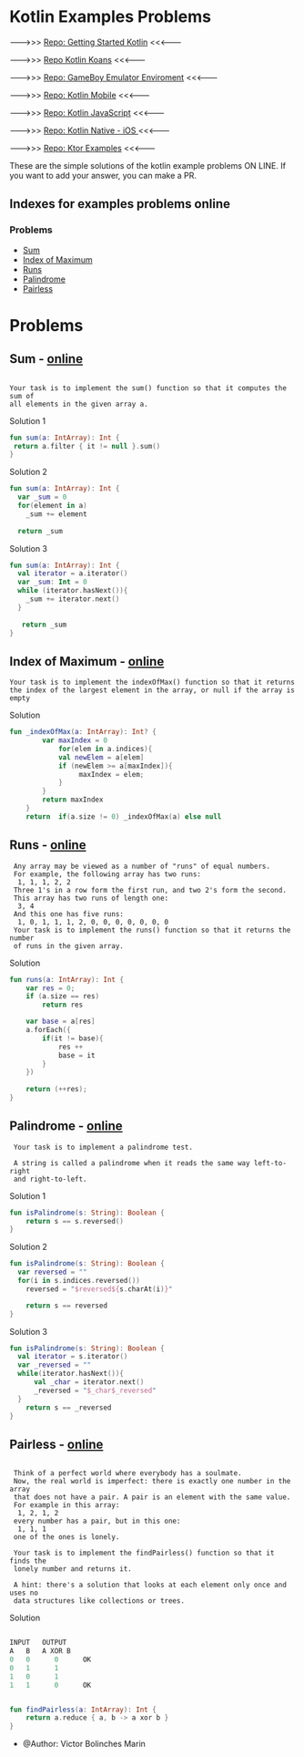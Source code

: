 # Kotlin Examples Problems

--->>>  [Repo: Getting Started Kotlin](https://github.com/vicboma1/GettingStartedKotlin)   <<<---

--->>>   [Repo Kotlin Koans](https://github.com/vicboma1/Kotlin-Koans)   <<<---

--->>>   [Repo: GameBoy Emulator Enviroment](https://github.com/vicboma1/GameBoyEmulatorEnvironment)   <<<---

--->>>   [Repo: Kotlin Mobile](https://github.com/vicboma1/KotlinMobilePoC_MasterUV2018)   <<<---

--->>> [Repo: Kotlin JavaScript](https://github.com/vicboma1/kotlinJavaScript)  <<<---

--->>> [Repo: Kotlin Native - iOS ](https://github.com/vicboma1/Kotlin-Native-iOS)  <<<---

--->>> [Repo: Ktor Examples](https://github.com/vicboma1/ktor-API-examples)  <<<---


These are the simple solutions of the kotlin example problems ON LINE. If you want to add your answer, you can make a PR.

## Indexes for examples problems online

### Problems
* [Sum](https://github.com/vicboma1/Kotlin-Examples-Problems#sum---online)
* [Index of Maximum](https://github.com/vicboma1/Kotlin-Examples-Problems#index-of-maximum---online)
* [Runs](https://github.com/vicboma1/Kotlin-Examples-Problems#run---online)
* [Palindrome](https://github.com/vicboma1/Kotlin-Examples-Problems#palindrome---online)
* [Pairless](https://github.com/vicboma1/Kotlin-Examples-Problems#pairless---online)

# Problems

## Sum - [online](http://try.kotlinlang.org/#/Examples/Problems/Sum/Sum.kt)
```

Your task is to implement the sum() function so that it computes the sum of
all elements in the given array a.

```

Solution 1
```kotlin
fun sum(a: IntArray): Int {
 return a.filter { it != null }.sum()
}
```

Solution 2
```kotlin
fun sum(a: IntArray): Int {
  var _sum = 0
  for(element in a)
    _sum += element       
    
  return _sum
```

Solution 3
```kotlin
fun sum(a: IntArray): Int {
  val iterator = a.iterator()
  var _sum: Int = 0
  while (iterator.hasNext()){
    _sum += iterator.next()
  }
  
   return _sum
}
```

## Index of Maximum - [online](http://try.kotlinlang.org/#/Examples/Problems/Index-of-Maximum/Index-of-Maximum.kt)
```
Your task is to implement the indexOfMax() function so that it returns
the index of the largest element in the array, or null if the array is empty
```

Solution
```kotlin
fun _indexOfMax(a: IntArray): Int? { 
        var maxIndex = 0
            for(elem in a.indices){
            val newElem = a[elem]
            if (newElem >= a[maxIndex]){
                 maxIndex = elem; 
            }
    	}
        return maxIndex
    }
    return  if(a.size != 0) _indexOfMax(a) else null
```

## Runs - [online](http://try.kotlinlang.org/#/Examples/Problems/Runs/Runs.kt)
```
 Any array may be viewed as a number of "runs" of equal numbers.
 For example, the following array has two runs:
  1, 1, 1, 2, 2
 Three 1's in a row form the first run, and two 2's form the second.
 This array has two runs of length one:
  3, 4
 And this one has five runs:
  1, 0, 1, 1, 1, 2, 0, 0, 0, 0, 0, 0, 0
 Your task is to implement the runs() function so that it returns the number
 of runs in the given array.
```

Solution
```kotlin
fun runs(a: IntArray): Int {
    var res = 0;
    if (a.size == res)
    	return res

    var base = a[res]
    a.forEach({
        if(it != base){
            res ++
            base = it
        }
    })
 
    return (++res);   
}
```

## Palindrome - [online](http://try.kotlinlang.org/#/Examples/Problems/Palindrome/Palindrome.kt)
```
 Your task is to implement a palindrome test.
 
 A string is called a palindrome when it reads the same way left-to-right
 and right-to-left.
```

Solution 1
```kotlin
fun isPalindrome(s: String): Boolean {
    return s == s.reversed()
}
```

Solution 2
```kotlin
fun isPalindrome(s: String): Boolean {
  var reversed = ""
  for(i in s.indices.reversed())
    reversed = "$reversed${s.charAt(i)}"

    return s == reversed  
}
```

Solution 3
```kotlin
fun isPalindrome(s: String): Boolean {
  val iterator = s.iterator()
  var _reversed = ""
  while(iterator.hasNext()){
      val _char = iterator.next()
      _reversed = "$_char$_reversed"
  }
    return s == _reversed
}
```

## Pairless - [online](http://try.kotlinlang.org/#/Examples/Problems/Pairless/Pairless.kt)
```

 Think of a perfect world where everybody has a soulmate.
 Now, the real world is imperfect: there is exactly one number in the array
 that does not have a pair. A pair is an element with the same value.
 For example in this array:
  1, 2, 1, 2
 every number has a pair, but in this one:
  1, 1, 1
 one of the ones is lonely.
 
 Your task is to implement the findPairless() function so that it finds the
 lonely number and returns it.
 
 A hint: there's a solution that looks at each element only once and uses no
 data structures like collections or trees.

```

Solution
```kotlin

INPUT 	OUTPUT
A 	B 	A XOR B
0 	0 	   0      OK
0 	1 	   1
1 	0 	   1
1 	1 	   0      OK


fun findPairless(a: IntArray): Int {
    return a.reduce { a, b -> a xor b }
}
```

* @Author: Victor Bolinches Marin
